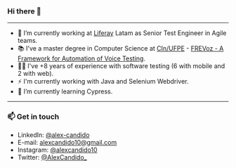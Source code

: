 ### Hi there 👋
---
- 🔭 I’m currently working at [Liferay](https://www.liferay.com/) Latam as Senior Test Engineer in Agile teams.
- 📚 I've a master degree in Computer Science at [CIn/UFPE](https://portal.cin.ufpe.br/) - [FREVoz - A Framework for Automation of Voice Testing](https://repositorio.ufpe.br/handle/123456789/26695).
- 👨‍💻 I've +8 years of experience with software testing (6 with mobile and 2 with web).
- ⚡ I'm currently working with Java and Selenium Webdriver.
- 🌱 I’m currently learning Cypress.
---
### 📫 Get in touch
- LinkedIn: [@alex-candido](https://www.linkedin.com/in/alex-candido/)
- E-mail: alexcandido10@gmail.com
- Instagram: [@alexcandido10](https://www.instagram.com/alexcandido10)
- Twitter: [@AlexCandido_](https://twitter.com/AlexCandido_)


<!--
**alexcandidos/alexcandidos** is a ✨ _special_ ✨ repository because its `README.md` (this file) appears on your GitHub profile.

Here are some ideas to get you started:

- 🔭 I’m currently working at @liferay...
- 🌱 I’m currently learning ...
- 👯 I’m looking to collaborate on ...
- 🤔 I’m looking for help with ...
- 💬 Ask me about ...
- 📫 How to reach me: ...
- 😄 Pronouns: ...
- ⚡ Fun fact: ...
-->
